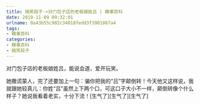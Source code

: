 ```yaml
---
title: 搞笑段子->对门包子店的老板娘姓吕 | 糗事百科
date: 2019-11-09 09:32:01
urlname: 0a43b55c902c34018fedd3f3901867a4
tags: 
- 糗事百科
categories:
- 糗事百科
- 搞笑段子
---
```

对门包子店的老板娘姓吕，能说会道，爱开玩笑。

她撒谎蒙人，完了还要加上一句：骗你把我的“吕”字颠倒转！今天他又这样说，我就跟她较真儿：你姓“吕”虽然上下两个口，可这口子大小不一样，颠倒转像个什么样子？她说我看着老实，十分下流！[生气了][生气了][生气了]


